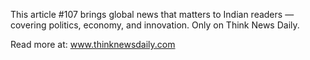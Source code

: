 This article #107 brings global news that matters to Indian readers — covering politics, economy, and innovation. Only on Think News Daily.

Read more at: www.thinknewsdaily.com